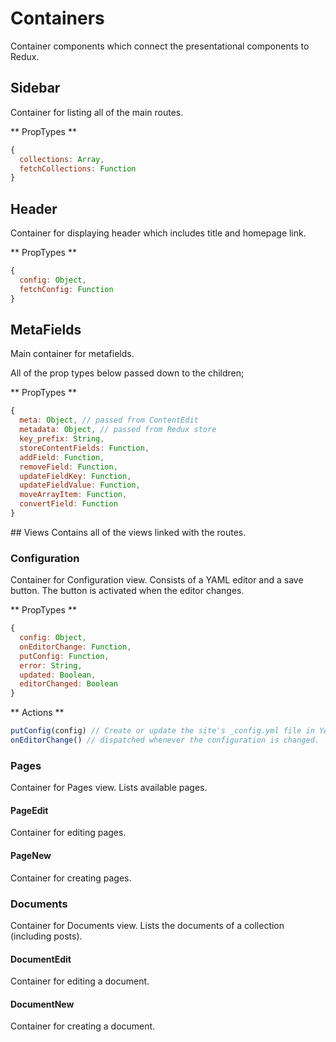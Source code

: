 # Containers
Container components which connect the presentational components to Redux.

## Sidebar
Container for listing all of the main routes.

** PropTypes **
``` javascript
{
  collections: Array,
  fetchCollections: Function
}
```

## Header
Container for displaying header which includes title and homepage link.

** PropTypes **
``` javascript
{
  config: Object,
  fetchConfig: Function
}
```

## MetaFields
Main container for metafields.

All of the prop types below passed down to the children;

** PropTypes **
``` javascript
{
  meta: Object, // passed from ContentEdit
  metadata: Object, // passed from Redux store
  key_prefix: String,
  storeContentFields: Function,
  addField: Function,
  removeField: Function,
  updateFieldKey: Function,
  updateFieldValue: Function,
  moveArrayItem: Function,
  convertField: Function
}
```

## Views
Contains all of the views linked with the routes.

### Configuration
Container for Configuration view. Consists of a YAML editor and a save button.
The button is activated when the editor changes.

** PropTypes **
``` javascript
{
  config: Object,
  onEditorChange: Function,
  putConfig: Function,
  error: String,
  updated: Boolean,
  editorChanged: Boolean
}
```

** Actions **
``` javascript
putConfig(config) // Create or update the site's _config.yml file in YAML
onEditorChange() // dispatched whenever the configuration is changed.
```

### Pages
Container for Pages view. Lists available pages.

#### PageEdit
Container for editing pages.

#### PageNew
Container for creating pages.

### Documents
Container for Documents view. Lists the documents of a collection (including posts).

#### DocumentEdit
Container for editing a document.

#### DocumentNew
Container for creating a document.
